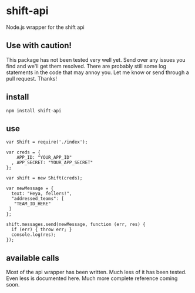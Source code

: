 # shift-api

Node.js wrapper for the shift api

## Use with caution!

This package has not been tested very well yet. Send over any issues you find and we'll get them resolved. There are probably still some log statements in the code that may annoy you. Let me know or send through a pull request. Thanks!

## install

    npm install shift-api

## use

    var Shift = require('./index');
    
    var creds = {
        APP_ID: "YOUR_APP_ID"
      , APP_SECRET: "YOUR_APP_SECRET"
    };

    var shift = new Shift(creds);

    var newMessage = {
      text: "Heya, fellers!",
      "addressed_teams": [
       "TEAM_ID_HERE"
     ]
    };

    shift.messages.send(newMessage, function (err, res) {
      if (err) { throw err; }
      console.log(res);
    });

## available calls

Most of the api wrapper has been written. Much less of it has been tested. Even less is documented here. Much more complete reference coming soon.